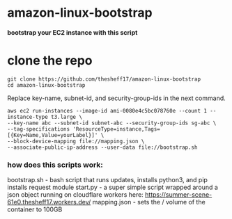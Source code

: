 # amazon-linux-bootstrap
#### bootstrap your EC2 instance with this script

# clone the repo 
```
git clone https://github.com/thesheff17/amazon-linux-bootstrap
cd amazon-linux-bootstrap
```

Replace key-name, subnet-id, and security-group-ids in the next command.  

```
aws ec2 run-instances --image-id ami-0080e4c5bc078760e --count 1 --instance-type t3.large \
--key-name abc --subnet-id subnet-abc --security-group-ids sg-abc \
--tag-specifications 'ResourceType=instance,Tags=[{Key=Name,Value=yourLabel}]' \
--block-device-mapping file://mapping.json \
--associate-public-ip-address --user-data file://bootstrap.sh
```

### how does this scripts work:
bootstrap.sh - bash script that runs updates, installs python3, and pip installs request module
start.py     - a super simple script wrapped around a json object running on cloudflare workers
               here: https://summer-scene-61e0.thesheff17.workers.dev/
mapping.json - sets the / volume of the container to 100GB

